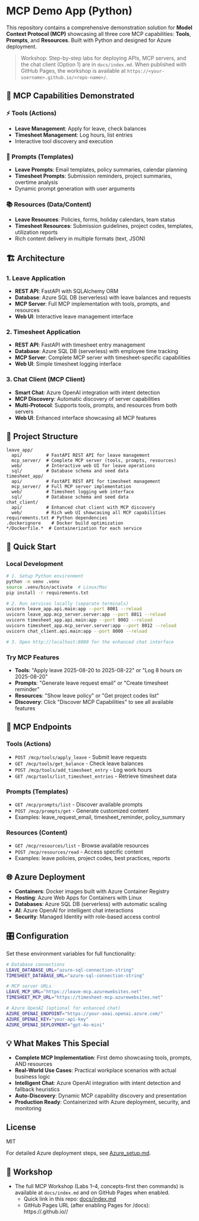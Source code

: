 # MCP Demo App (Python)

This repository contains a comprehensive demonstration solution for **Model Context Protocol (MCP)** showcasing all three core MCP capabilities: **Tools**, **Prompts**, and **Resources**. Built with Python and designed for Azure deployment.

> Workshop: Step-by-step labs for deploying APIs, MCP servers, and the chat client (Option 1) are in `docs/index.md`. When published with GitHub Pages, the workshop is available at `https://<your-username>.github.io/<repo-name>/`.

## 🎯 MCP Capabilities Demonstrated

### ⚡ Tools (Actions)
- **Leave Management**: Apply for leave, check balances
- **Timesheet Management**: Log hours, list entries
- Interactive tool discovery and execution

### 🎯 Prompts (Templates)
- **Leave Prompts**: Email templates, policy summaries, calendar planning
- **Timesheet Prompts**: Submission reminders, project summaries, overtime analysis
- Dynamic prompt generation with user arguments

### 📚 Resources (Data/Content)
- **Leave Resources**: Policies, forms, holiday calendars, team status
- **Timesheet Resources**: Submission guidelines, project codes, templates, utilization reports
- Rich content delivery in multiple formats (text, JSON)

## 🏗️ Architecture

### 1. Leave Application
- **REST API**: FastAPI with SQLAlchemy ORM
- **Database**: Azure SQL DB (serverless) with leave balances and requests
- **MCP Server**: Full MCP implementation with tools, prompts, and resources
- **Web UI**: Interactive leave management interface

### 2. Timesheet Application  
- **REST API**: FastAPI with timesheet entry management
- **Database**: Azure SQL DB (serverless) with employee time tracking
- **MCP Server**: Complete MCP server with timesheet-specific capabilities
- **Web UI**: Simple timesheet logging interface

### 3. Chat Client (MCP Client)
- **Smart Chat**: Azure OpenAI integration with intent detection
- **MCP Discovery**: Automatic discovery of server capabilities
- **Multi-Protocol**: Supports tools, prompts, and resources from both servers
- **Web UI**: Enhanced interface showcasing all MCP features

## 📁 Project Structure
```
leave_app/
  api/         # FastAPI REST API for leave management
  mcp_server/  # Complete MCP server (tools, prompts, resources)
  web/         # Interactive web UI for leave operations
  sql/         # Database schema and seed data
timesheet_app/
  api/         # FastAPI REST API for timesheet management  
  mcp_server/  # Full MCP server implementation
  web/         # Timesheet logging web interface
  sql/         # Database schema and seed data
chat_client/
  api/         # Enhanced chat client with MCP discovery
  web/         # Rich web UI showcasing all MCP capabilities
requirements.txt # Python dependencies
.dockerignore    # Docker build optimization
*/Dockerfile.*  # Containerization for each service
```

## 🚀 Quick Start

### Local Development
```bash
# 1. Setup Python environment
python -m venv .venv
source .venv/bin/activate  # Linux/Mac
pip install -r requirements.txt

# 2. Run services locally (separate terminals)
uvicorn leave_app.api.main:app --port 8001 --reload
uvicorn leave_app.mcp_server.server:app --port 8011 --reload
uvicorn timesheet_app.api.main:app --port 8002 --reload  
uvicorn timesheet_app.mcp_server.server:app --port 8012 --reload
uvicorn chat_client.api.main:app --port 8000 --reload

# 3. Open http://localhost:8000 for the enhanced chat interface
```

### Try MCP Features
- **Tools**: "Apply leave 2025-08-20 to 2025-08-22" or "Log 8 hours on 2025-08-20"
- **Prompts**: "Generate leave request email" or "Create timesheet reminder" 
- **Resources**: "Show leave policy" or "Get project codes list"
- **Discovery**: Click "Discover MCP Capabilities" to see all available features

## 🔧 MCP Endpoints

### Tools (Actions)
- `POST /mcp/tools/apply_leave` - Submit leave requests
- `GET /mcp/tools/get_balance` - Check leave balances
- `POST /mcp/tools/add_timesheet_entry` - Log work hours
- `GET /mcp/tools/list_timesheet_entries` - Retrieve timesheet data

### Prompts (Templates)  
- `GET /mcp/prompts/list` - Discover available prompts
- `POST /mcp/prompts/get` - Generate customized content
- Examples: leave_request_email, timesheet_reminder, policy_summary

### Resources (Content)
- `GET /mcp/resources/list` - Browse available resources
- `POST /mcp/resources/read` - Access specific content
- Examples: leave policies, project codes, best practices, reports

## 🌐 Azure Deployment
- **Containers**: Docker images built with Azure Container Registry
- **Hosting**: Azure Web Apps for Containers with Linux
- **Databases**: Azure SQL DB (serverless) with automatic scaling
- **AI**: Azure OpenAI for intelligent chat interactions
- **Security**: Managed Identity with role-based access control

## 🎛️ Configuration
Set these environment variables for full functionality:
```bash
# Database connections
LEAVE_DATABASE_URL="azure-sql-connection-string"
TIMESHEET_DATABASE_URL="azure-sql-connection-string"

# MCP server URLs  
LEAVE_MCP_URL="https://leave-mcp.azurewebsites.net"
TIMESHEET_MCP_URL="https://timesheet-mcp.azurewebsites.net"

# Azure OpenAI (optional for enhanced chat)
AZURE_OPENAI_ENDPOINT="https://your-aoai.openai.azure.com/"
AZURE_OPENAI_KEY="your-api-key"
AZURE_OPENAI_DEPLOYMENT="gpt-4o-mini"
```

## 💡 What Makes This Special
- **Complete MCP Implementation**: First demo showcasing tools, prompts, AND resources
- **Real-World Use Cases**: Practical workplace scenarios with actual business logic
- **Intelligent Chat**: Azure OpenAI integration with intent detection and fallback heuristics
- **Auto-Discovery**: Dynamic MCP capability discovery and presentation
- **Production Ready**: Containerized with Azure deployment, security, and monitoring

## License
MIT

For detailed Azure deployment steps, see [Azure_setup.md](./Azure_setup.md).

## 📘 Workshop
- The full MCP Workshop (Labs 1–4, concepts-first then commands) is available at `docs/index.md` and on GitHub Pages when enabled.
  - Quick link in this repo: [docs/index.md](./docs/index.md)
  - GitHub Pages URL (after enabling Pages for /docs): https://<your-username>.github.io/<repo-name>/
